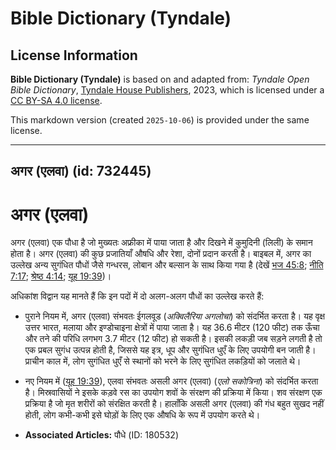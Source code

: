 # Bible Dictionary (Tyndale)

## License Information

**Bible Dictionary (Tyndale)** is based on and adapted from: _Tyndale Open Bible Dictionary_, [Tyndale House Publishers](https://tyndaleopenresources.com/), 2023, which is licensed under a [CC BY-SA 4.0 license](https://creativecommons.org/licenses/by-sa/4.0/legalcode.en).

This markdown version (created `2025-10-06`) is provided under the same license.



--------------------------------

## अगर (एलवा) (id: 732445)

अगर (एलवा)
==========

अगर (एलवा) एक पौधा है जो मुख्यतः अफ्रीका में पाया जाता है और दिखने में कुमुदिनी (लिली) के समान होता है। अगर (एलवा) की कुछ प्रजातियाँ औषधि और रेशा, दोनों प्रदान करती है। बाइबल में, अगर का उल्लेख अन्य सुगंधित पौधों जैसे गन्धरस, लोबान और बल्सान के साथ किया गया है (देखें [भज 45:8](https://ref.ly/Ps45:8); [नीति 7:17](https://ref.ly/Prov7:17); [श्रेष्ठ 4:14](https://ref.ly/Song4:14); [यूह 19:39](https://ref.ly/John19:39))।

अधिकांश विद्वान यह मानते हैं कि इन पदों में दो अलग\-अलग पौधों का उल्लेख करते हैं:

* पुराने नियम में, अगर (एलवा) संभवतः ईगलवूड (*अक्विलैरिया अगलोचा*) को संदर्भित करता है। यह वृक्ष उत्तर भारत, मलाया और इण्डोचाइना क्षेत्रों में पाया जाता है। यह 36\.6 मीटर (120 फीट) तक ऊँचा और तने की परिधि लगभग 3\.7 मीटर (12 फीट) हो सकती है। इसकी लकड़ी जब सड़ने लगती है तो एक प्रबल सुगंध उत्पन्न होती है, जिससे यह इत्र, धूप और सुगंधित धुएँ के लिए उपयोगी बन जाती है। प्राचीन काल में, लोग सुगंधित धुएँ से स्थानों को भरने के लिए सुगंधित लकड़ियों को जलाते थे।
* नए नियम में ([यूह 19:39](https://ref.ly/John19:39)), एलवा संभवतः असली अगर (एलवा) (*एलो सकोत्रिना*) को संदर्भित करता है। मिस्रवासियों ने इसके कड़वे रस का उपयोग शवों के संरक्षण की प्रक्रिया में किया। शव संरक्षण एक प्रक्रिया है जो मृत शरीरों को संरक्षित करती है। हालाँकि असली अगर (एलवा) की गंध बहुत सुखद नहीं होती, लोग कभी\-कभी इसे घोड़ों के लिए एक औषधि के रूप में उपयोग करते थे।

* **Associated Articles:** पौधे (ID: 180532)


